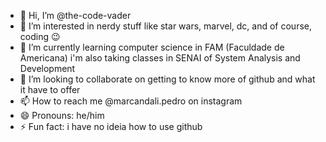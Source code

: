 - 👋 Hi, I’m @the-code-vader
- 👀 I’m interested in nerdy stuff like star wars, marvel, dc, and of course, coding 😉
- 🌱 I’m currently learning computer science in FAM (Faculdade de Americana) i'm also taking classes in SENAI of System Analysis and Development
- 💞️ I’m looking to collaborate on getting to know more of github and what it have to offer
- 📫 How to reach me @marcandali.pedro on instagram
- 😄 Pronouns: he/him
- ⚡ Fun fact: i have no ideia how to use github

<!---
the-code-vader/the-code-vader is a ✨ special ✨ repository because its `README.md` (this file) appears on your GitHub profile.
You can click the Preview link to take a look at your changes.
--->
